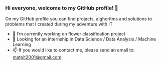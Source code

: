 ### Hi everyone, welcome to my GitHub profile! 👋

On my GitHub profile you can find projects, alghoritms and solutions to problems that I created during my adventure with IT

- 🔭 I’m currently working on flower classification project
- 🔎 Looking for an internship in Data Science / Data Analysis / Machine Learning
- 📫 If you would like to contact me, please send an email to: matpit2001@gmail.com



